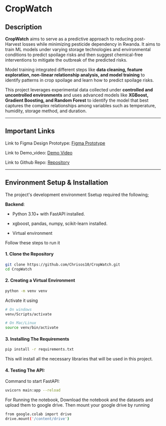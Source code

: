 # CropWatch

## Description
**CropWatch** aims to serve as a predictive approach to reducing post-Harvest losses while minimizing pesticide dependency in Rwanda. It aims to train ML models under varying storage technologies and environmental conditions to predict spoilage risks and then suggest chemical-free interventions to mitigate the outbreak of the predicted risks.  

Model training integrated different steps like **data cleaning, feature exploration, non-linear relationship analysis, and model training** to identify patterns in crop spoilage and learn how to predict spoilage risks.  

This project leverages experimental data collected under **controlled and uncontrolled environments** and uses advanced models like **XGBoost, Gradient Boosting, and Random Forest** to identify the model that best captures the complex relationships among variables such as temperature, humidity, storage method, and duration.

---

## Important Links
Link to Figma Design Prototype: [Figma Prototype](https://www.figma.com/proto/HeYYfDZr1FuFhiuX3QKn9d/Untitled?node-id=55-110&t=To9ZBosESzdP5faF-1)


Link to Demo_video: [Demo Video](https://github.com/Chrisos10/CropWatch.git)


Link to Github Repo: [Repository](https://github.com/Chrisos10/CropWatch.git)

---

## Environment Setup & Installation

The project's development environment Ssetup required the following;

**Backend**:

- Python 3.10+ with FastAPI installed.

- xgboost, pandas, numpy, scikit-learn installed.

- Virtual environment

Follow these steps to run it

#### 1. Clone the Repository
```bash
git clone https://github.com/Chrisos10/CropWatch.git
cd CropWatch
```
#### 2. Creating a Virtual Environment

```bash
python -m venv venv
```
Activate it using
```bash
# On windows
venv/Scripts/activate
```
```bash
# On Mac/Linux
source venv/bin/activate
```

#### 3. Installing The Requirements
```bash
pip install -r requirements.txt
```

This will install all the necessary libraries that will be used in this project.

#### 4. Testing The API:

Command to start FastAPI:
```bash
uvicorn main:app --reload
```

For Running the notebook, 
Download the notebook and the datasets and upload them to google drive. Then mount your google drive by running

```bash
from google.colab import drive
drive.mount('/content/drive')
```